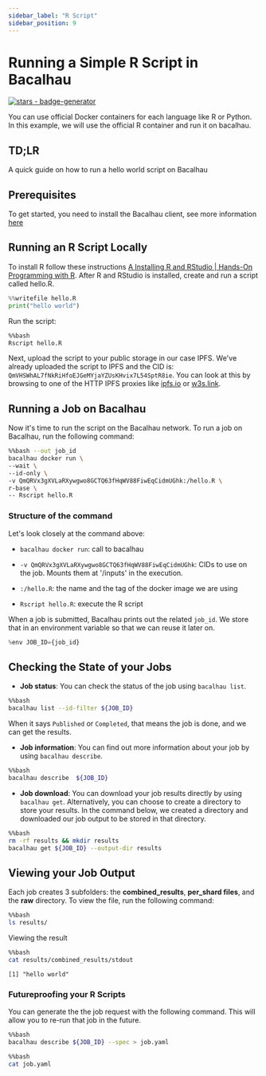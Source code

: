 ```yaml
---
sidebar_label: "R Script"
sidebar_position: 9
---
```

# Running a Simple R Script in Bacalhau


[![stars - badge-generator](https://img.shields.io/github/stars/bacalhau-project/bacalhau?style=social)](https://github.com/bacalhau-project/bacalhau)

You can use official Docker containers for each language like R or Python. In this example, we will use the official R container and run it on bacalhau. 

## TD;LR
A quick guide on how to run a hello world script on Bacalhau

## Prerequisites

To get started, you need to install the Bacalhau client, see more information [here](https://docs.bacalhau.org/getting-started/installation)

## Running an R Script Locally

To install R follow these instructions [A Installing R and RStudio | Hands-On Programming with R](https://rstudio-education.github.io/hopr/starting.html). After R and RStudio is installed, create and run a script called hello.R.


```python
%%writefile hello.R
print("hello world")
```

Run the script:


```bash
%%bash
Rscript hello.R
```

Next, upload the script to your public storage in our case IPFS.  We've already uploaded the script to IPFS and the CID is: `QmVHSWhAL7fNkRiHfoEJGeMYjaYZUsKHvix7L54SptR8ie`. You can look at this by browsing to one of the HTTP IPFS proxies like [ipfs.io](https://cloudflare-ipfs.com/ipfs/QmVHSWhAL7fNkRiHfoEJGeMYjaYZUsKHvix7L54SptR8ie/) or [w3s.link](https://w3s.link/ipfs/QmVHSWhAL7fNkRiHfoEJGeMYjaYZUsKHvix7L54SptR8ie).

## Running a Job on Bacalhau

Now it's time to run the script on the Bacalhau network. To run a job on Bacalhau, run the following command:


```bash
%%bash --out job_id
bacalhau docker run \
--wait \
--id-only \
-v QmQRVx3gXVLaRXywgwo8GCTQ63fHqWV88FiwEqCidmUGhk:/hello.R \
r-base \
-- Rscript hello.R
```

### Structure of the command

Let's look closely at the command above:

* `bacalhau docker run`: call to bacalhau 
  
* `-v QmQRVx3gXVLaRXywgwo8GCTQ63fHqWV88FiwEqCidmUGhk`: CIDs to use on the job. Mounts them at '/inputs' in the execution.

* `:/hello.R`: the name and the tag of the docker image we are using

* `Rscript hello.R`: execute the R script


When a job is submitted, Bacalhau prints out the related `job_id`. We store that in an environment variable so that we can reuse it later on.


```python
%env JOB_ID={job_id}
```


## Checking the State of your Jobs

- **Job status**: You can check the status of the job using `bacalhau list`.



```bash
%%bash
bacalhau list --id-filter ${JOB_ID}
```

When it says `Published` or `Completed`, that means the job is done, and we can get the results.

- **Job information**: You can find out more information about your job by using `bacalhau describe`.


```bash
%%bash
bacalhau describe  ${JOB_ID}
```

- **Job download**: You can download your job results directly by using `bacalhau get`. Alternatively, you can choose to create a directory to store your results. In the command below, we created a directory and downloaded our job output to be stored in that directory.


```bash
%%bash
rm -rf results && mkdir results
bacalhau get ${JOB_ID} --output-dir results
```

## Viewing your Job Output

Each job creates 3 subfolders: the **combined_results**, **per_shard files**, and the **raw** directory. To view the file, run the following command:


```bash
%%bash
ls results/
```

Viewing the result


```bash
%%bash
cat results/combined_results/stdout
```

    [1] "hello world"


### Futureproofing your R Scripts

You can generate the the job request with the following command. This will allow you to re-run that job in the future.


```bash
%%bash
bacalhau describe ${JOB_ID} --spec > job.yaml
```


```bash
%%bash
cat job.yaml
```

